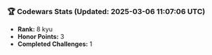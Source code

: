 ### 🏆 Codewars Stats (Updated: 2025-03-06 11:07:06 UTC)

- **Rank:** 8 kyu
- **Honor Points:** 3
- **Completed Challenges:** 1
